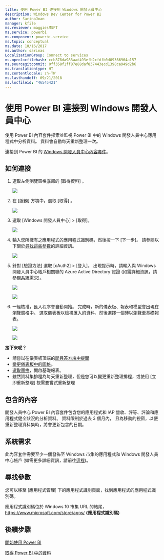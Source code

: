 ```yaml
---
title: 使用 Power BI 連接到 Windows 開發人員中心
description: Windows Dev Center for Power BI
author: SarinaJoan
manager: kfile
ms.reviewer: maggiesMSFT
ms.service: powerbi
ms.component: powerbi-service
ms.topic: conceptual
ms.date: 10/16/2017
ms.author: sarinas
LocalizationGroup: Connect to services
ms.openlocfilehash: ccb878da983aad493efb2cfdfb0d09366964a157
ms.sourcegitcommit: 0ff358f1ff87e88daf837443ecd1398ca949d2b6
ms.translationtype: HT
ms.contentlocale: zh-TW
ms.lasthandoff: 09/21/2018
ms.locfileid: "46545421"
---
```

# <a name="connect-to-windows-dev-center-with-power-bi"></a>使用 Power BI 連接到 Windows 開發人員中心
使用 Power BI 內容套件探索並監視 Power BI 中的 Windows 開發人員中心應用程式中分析資料。 資料會自動每天重新整理一次。

連接到 Power BI 的 [Windows 開發人員中心內容套件](https://app.powerbi.com/getdata/services/devcenter)。

## <a name="how-to-connect"></a>如何連接
1. 選取左側瀏覽窗格底部的 [取得資料]  。
   
   ![](media/service-connect-to-windows-dev-center/getdata.png)
2. 在 [服務]  方塊中，選取 [取得] 。
   
   ![](media/service-connect-to-windows-dev-center/services.png)
3. 選取 [Windows 開發人員中心] \> [取得]。
   
   ![](media/service-connect-to-windows-dev-center/windowsdev.png)
4. 輸入您所擁有之應用程式的應用程式識別碼，然後按一下 [下一步]。 請參閱以下關於[尋找這些參數](#FindingParams)的詳細資訊。
   
   ![](media/service-connect-to-windows-dev-center/params.png)
5. 針對 [驗證方法] 選取 [oAuth2] \> [登入]。 出現提示時，請輸入與 Windows 開發人員中心帳戶相關聯的 Azure Active Directory 認證 (如需詳細資訊，請參閱[系統需求](#Requirements))。
   
    ![](media/service-connect-to-windows-dev-center/creds.png)
   
    ![](media/service-connect-to-windows-dev-center/creds2.png)
6. 一經核准，匯入程序會自動開始。 完成時，新的儀表板、報表和模型會出現在瀏覽窗格中。 選取儀表板以檢視匯入的資料，然後選擇一個磚以瀏覽至基礎報表。
   
    ![](media/service-connect-to-windows-dev-center/dashboard.png)
   
    ![](media/service-connect-to-windows-dev-center/report.png)

**接下來呢？**

* 請嘗試在儀表板頂端的[問與答方塊中提問](consumer/end-user-q-and-a.md)
* [變更儀表板中的圖格](service-dashboard-edit-tile.md)。
* [選取圖格](consumer/end-user-tiles.md)，開啟基礎報表。
* 雖然資料集排程為每天重新整理，但是您可以變更重新整理排程，或使用 [立即重新整理] 視需要嘗試重新整理

## <a name="whats-included"></a>包含的內容
開發人員中心 Power BI 內容套件包含您的應用程式和 IAP 營收、評等、評論和應用程式健全狀況的分析資料。 資料限制於過去 3 個月內， 且為移動的視窗，以便重新整理資料集時，將會更新包含的日期。

<a name="Requirements"></a>

## <a name="system-requirements"></a>系統需求
此內容套件需要至少一個發佈至 Windows 市集的應用程式和 Windows 開發人員中心帳戶 (如需更多詳細資訊，請前往[這裡](https://msdn.microsoft.com/windows/uwp/publish/manage-account-users))。

<a name="FindingParams"></a>

## <a name="finding-parameters"></a>尋找參數
您可以移至 [應用程式管理] 下的應用程式識別頁面，找到應用程式的應用程式識別碼。

應用程式識別碼位於 Windows 10 市集 URL 的結尾， https://www.microsoft.com/store/apps/ **{應用程式識別碼}**

## <a name="next-steps"></a>後續步驟
[開始使用 Power BI](service-get-started.md)

[取得 Power BI 中的資料](service-get-data.md)

